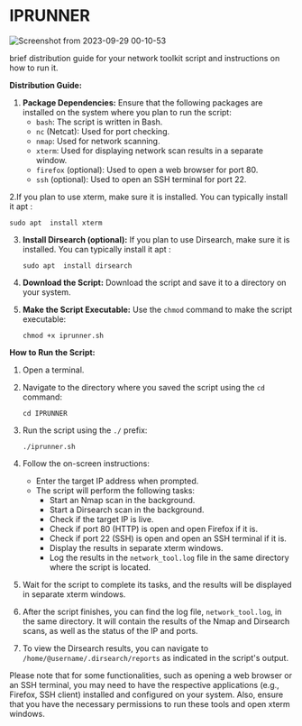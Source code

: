 # IPRUNNER

![Screenshot from 2023-09-29 00-10-53](https://github.com/strangedreamer4/IPRUNNER/assets/82073583/a45c488e-3775-4d84-b7e1-03cd8229defe)



 brief distribution guide for your network toolkit script and instructions on how to run it.

**Distribution Guide:**

1. **Package Dependencies:**
   Ensure that the following packages are installed on the system where you plan to run the script:
   - `bash`: The script is written in Bash.
   - `nc` (Netcat): Used for port checking.
   - `nmap`: Used for network scanning.
   - `xterm`: Used for displaying network scan results in a separate window.
   - `firefox` (optional): Used to open a web browser for port 80.
   - `ssh` (optional): Used to open an SSH terminal for port 22.


2.If you plan to use xterm, make sure it is installed. You can typically install it apt :
   ```
   sudo apt  install xterm
   ```

3. **Install Dirsearch (optional):**
   If you plan to use Dirsearch, make sure it is installed. You can typically install it apt :
   ```
   sudo apt  install dirsearch
   ```

4. **Download the Script:**
   Download the script and save it to a directory on your system.


5. **Make the Script Executable:**
   Use the `chmod` command to make the script executable:
   ```
   chmod +x iprunner.sh
   ```

**How to Run the Script:**

1. Open a terminal.

2. Navigate to the directory where you saved the script using the `cd` command:
   ```
   cd IPRUNNER
   ```

3. Run the script using the `./` prefix:
   ```
   ./iprunner.sh
   ```

4. Follow the on-screen instructions:
   - Enter the target IP address when prompted.
   - The script will perform the following tasks:
     - Start an Nmap scan in the background.
     - Start a Dirsearch scan in the background.
     - Check if the target IP is live.
     - Check if port 80 (HTTP) is open and open Firefox if it is.
     - Check if port 22 (SSH) is open and open an SSH terminal if it is.
     - Display the results in separate xterm windows.
     - Log the results in the `network_tool.log` file in the same directory where the script is located.

5. Wait for the script to complete its tasks, and the results will be displayed in separate xterm windows.

6. After the script finishes, you can find the log file, `network_tool.log`, in the same directory. It will contain the results of the Nmap and Dirsearch scans, as well as the status of the IP and ports.

7. To view the Dirsearch results, you can navigate to `/home/@username/.dirsearch/reports` as indicated in the script's output.

Please note that for some functionalities, such as opening a web browser or an SSH terminal, you may need to have the respective applications (e.g., Firefox, SSH client) installed and configured on your system. Also, ensure that you have the necessary permissions to run these tools and open xterm windows.
